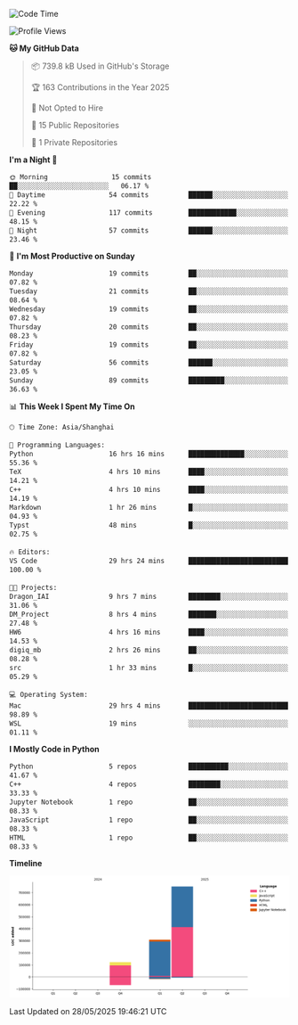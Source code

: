 <!--START_SECTION:waka-->
![Code Time](http://img.shields.io/badge/Code%20Time-261%20hrs%2038%20mins-blue)

![Profile Views](http://img.shields.io/badge/Profile%20Views-6-blue)

**🐱 My GitHub Data** 

> 📦 739.8 kB Used in GitHub's Storage 
 > 
> 🏆 163 Contributions in the Year 2025
 > 
> 🚫 Not Opted to Hire
 > 
> 📜 15 Public Repositories 
 > 
> 🔑 1 Private Repositories 
 > 
**I'm a Night 🦉** 

```text
🌞 Morning                15 commits          ██░░░░░░░░░░░░░░░░░░░░░░░   06.17 % 
🌆 Daytime                54 commits          ██████░░░░░░░░░░░░░░░░░░░   22.22 % 
🌃 Evening                117 commits         ████████████░░░░░░░░░░░░░   48.15 % 
🌙 Night                  57 commits          ██████░░░░░░░░░░░░░░░░░░░   23.46 % 
```
📅 **I'm Most Productive on Sunday** 

```text
Monday                   19 commits          ██░░░░░░░░░░░░░░░░░░░░░░░   07.82 % 
Tuesday                  21 commits          ██░░░░░░░░░░░░░░░░░░░░░░░   08.64 % 
Wednesday                19 commits          ██░░░░░░░░░░░░░░░░░░░░░░░   07.82 % 
Thursday                 20 commits          ██░░░░░░░░░░░░░░░░░░░░░░░   08.23 % 
Friday                   19 commits          ██░░░░░░░░░░░░░░░░░░░░░░░   07.82 % 
Saturday                 56 commits          ██████░░░░░░░░░░░░░░░░░░░   23.05 % 
Sunday                   89 commits          █████████░░░░░░░░░░░░░░░░   36.63 % 
```


📊 **This Week I Spent My Time On** 

```text
🕑︎ Time Zone: Asia/Shanghai

💬 Programming Languages: 
Python                   16 hrs 16 mins      ██████████████░░░░░░░░░░░   55.36 % 
TeX                      4 hrs 10 mins       ████░░░░░░░░░░░░░░░░░░░░░   14.21 % 
C++                      4 hrs 10 mins       ████░░░░░░░░░░░░░░░░░░░░░   14.19 % 
Markdown                 1 hr 26 mins        █░░░░░░░░░░░░░░░░░░░░░░░░   04.93 % 
Typst                    48 mins             █░░░░░░░░░░░░░░░░░░░░░░░░   02.75 % 

🔥 Editors: 
VS Code                  29 hrs 24 mins      █████████████████████████   100.00 % 

🐱‍💻 Projects: 
Dragon_IAI               9 hrs 7 mins        ████████░░░░░░░░░░░░░░░░░   31.06 % 
DM_Project               8 hrs 4 mins        ███████░░░░░░░░░░░░░░░░░░   27.48 % 
HW6                      4 hrs 16 mins       ████░░░░░░░░░░░░░░░░░░░░░   14.53 % 
digiq_mb                 2 hrs 26 mins       ██░░░░░░░░░░░░░░░░░░░░░░░   08.28 % 
src                      1 hr 33 mins        █░░░░░░░░░░░░░░░░░░░░░░░░   05.29 % 

💻 Operating System: 
Mac                      29 hrs 4 mins       █████████████████████████   98.89 % 
WSL                      19 mins             ░░░░░░░░░░░░░░░░░░░░░░░░░   01.11 % 
```

**I Mostly Code in Python** 

```text
Python                   5 repos             ██████████░░░░░░░░░░░░░░░   41.67 % 
C++                      4 repos             ████████░░░░░░░░░░░░░░░░░   33.33 % 
Jupyter Notebook         1 repo              ██░░░░░░░░░░░░░░░░░░░░░░░   08.33 % 
JavaScript               1 repo              ██░░░░░░░░░░░░░░░░░░░░░░░   08.33 % 
HTML                     1 repo              ██░░░░░░░░░░░░░░░░░░░░░░░   08.33 % 
```



**Timeline**

![Lines of Code chart](https://raw.githubusercontent.com/LorenzLorentz/LorenzLorentz/main/assets/bar_graph.png)


 Last Updated on 28/05/2025 19:46:21 UTC
<!--END_SECTION:waka-->